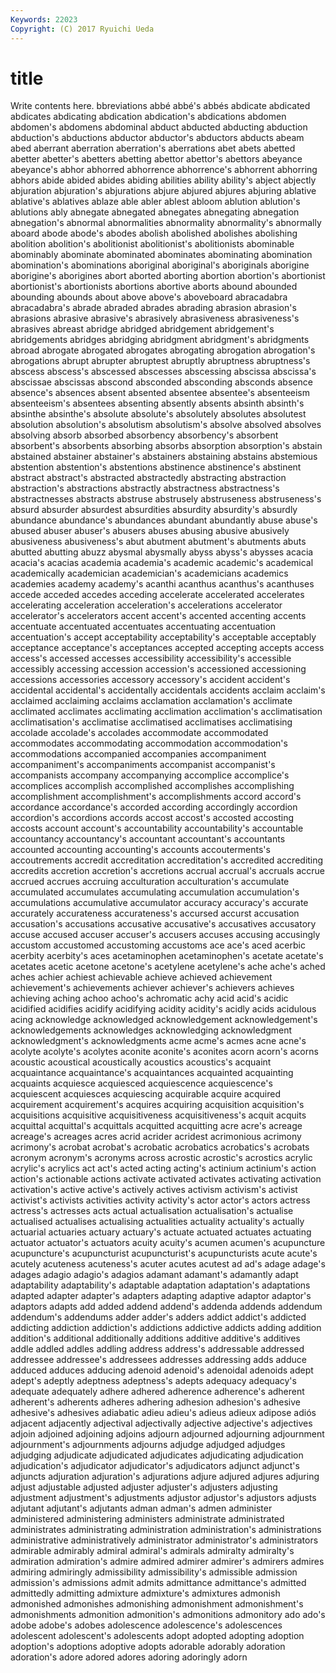 ```yaml
---
Keywords: 22023 
Copyright: (C) 2017 Ryuichi Ueda
---
```


# title

Write contents here.
bbreviations abbé
abbé's abbés abdicate abdicated abdicates abdicating abdication abdication's abdications abdomen
abdomen's abdomens abdominal abduct abducted abducting abduction abduction's abductions abductor
abductor's abductors abducts abeam abed aberrant aberration aberration's aberrations abet
abets abetted abetter abetter's abetters abetting abettor abettor's abettors abeyance
abeyance's abhor abhorred abhorrence abhorrence's abhorrent abhorring abhors abide abided
abides abiding abilities ability ability's abject abjectly abjuration abjuration's abjurations
abjure abjured abjures abjuring ablative ablative's ablatives ablaze able abler
ablest abloom ablution ablution's ablutions ably abnegate abnegated abnegates abnegating
abnegation abnegation's abnormal abnormalities abnormality abnormality's abnormally aboard abode abode's
abodes abolish abolished abolishes abolishing abolition abolition's abolitionist abolitionist's abolitionists
abominable abominably abominate abominated abominates abominating abomination abomination's abominations aboriginal
aboriginal's aboriginals aborigine aborigine's aborigines abort aborted aborting abortion abortion's
abortionist abortionist's abortionists abortions abortive aborts abound abounded abounding abounds
about above above's aboveboard abracadabra abracadabra's abrade abraded abrades abrading
abrasion abrasion's abrasions abrasive abrasive's abrasively abrasiveness abrasiveness's abrasives abreast
abridge abridged abridgement abridgement's abridgements abridges abridging abridgment abridgment's abridgments
abroad abrogate abrogated abrogates abrogating abrogation abrogation's abrogations abrupt abrupter
abruptest abruptly abruptness abruptness's abscess abscess's abscessed abscesses abscessing abscissa
abscissa's abscissae abscissas abscond absconded absconding absconds absence absence's absences
absent absented absentee absentee's absenteeism absenteeism's absentees absenting absently absents
absinth absinth's absinthe absinthe's absolute absolute's absolutely absolutes absolutest absolution
absolution's absolutism absolutism's absolve absolved absolves absolving absorb absorbed absorbency
absorbency's absorbent absorbent's absorbents absorbing absorbs absorption absorption's abstain abstained
abstainer abstainer's abstainers abstaining abstains abstemious abstention abstention's abstentions abstinence
abstinence's abstinent abstract abstract's abstracted abstractedly abstracting abstraction abstraction's abstractions
abstractly abstractness abstractness's abstractnesses abstracts abstruse abstrusely abstruseness abstruseness's absurd
absurder absurdest absurdities absurdity absurdity's absurdly abundance abundance's abundances abundant
abundantly abuse abuse's abused abuser abuser's abusers abuses abusing abusive
abusively abusiveness abusiveness's abut abutment abutment's abutments abuts abutted abutting
abuzz abysmal abysmally abyss abyss's abysses acacia acacia's acacias academia
academia's academic academic's academical academically academician academician's academicians academics academies
academy academy's acanthi acanthus acanthus's acanthuses accede acceded accedes acceding
accelerate accelerated accelerates accelerating acceleration acceleration's accelerations accelerator accelerator's accelerators
accent accent's accented accenting accents accentuate accentuated accentuates accentuating accentuation
accentuation's accept acceptability acceptability's acceptable acceptably acceptance acceptance's acceptances accepted
accepting accepts access access's accessed accesses accessibility accessibility's accessible accessibly
accessing accession accession's accessioned accessioning accessions accessories accessory accessory's accident
accident's accidental accidental's accidentally accidentals accidents acclaim acclaim's acclaimed acclaiming
acclaims acclamation acclamation's acclimate acclimated acclimates acclimating acclimation acclimation's acclimatisation
acclimatisation's acclimatise acclimatised acclimatises acclimatising accolade accolade's accolades accommodate accommodated
accommodates accommodating accommodation accommodation's accommodations accompanied accompanies accompaniment accompaniment's accompaniments
accompanist accompanist's accompanists accompany accompanying accomplice accomplice's accomplices accomplish accomplished
accomplishes accomplishing accomplishment accomplishment's accomplishments accord accord's accordance accordance's accorded
according accordingly accordion accordion's accordions accords accost accost's accosted accosting
accosts account account's accountability accountability's accountable accountancy accountancy's accountant accountant's
accountants accounted accounting accounting's accounts accouterments's accoutrements accredit accreditation accreditation's
accredited accrediting accredits accretion accretion's accretions accrual accrual's accruals accrue
accrued accrues accruing acculturation acculturation's accumulate accumulated accumulates accumulating accumulation
accumulation's accumulations accumulative accumulator accuracy accuracy's accurate accurately accurateness accurateness's
accursed accurst accusation accusation's accusations accusative accusative's accusatives accusatory accuse
accused accuser accuser's accusers accuses accusing accusingly accustom accustomed accustoming
accustoms ace ace's aced acerbic acerbity acerbity's aces acetaminophen acetaminophen's
acetate acetate's acetates acetic acetone acetone's acetylene acetylene's ache ache's
ached aches achier achiest achievable achieve achieved achievement achievement's achievements
achiever achiever's achievers achieves achieving aching achoo achoo's achromatic achy
acid acid's acidic acidified acidifies acidify acidifying acidity acidity's acidly
acids acidulous acing acknowledge acknowledged acknowledgement acknowledgement's acknowledgements acknowledges acknowledging
acknowledgment acknowledgment's acknowledgments acme acme's acmes acne acne's acolyte acolyte's
acolytes aconite aconite's aconites acorn acorn's acorns acoustic acoustical acoustically
acoustics acoustics's acquaint acquaintance acquaintance's acquaintances acquainted acquainting acquaints acquiesce
acquiesced acquiescence acquiescence's acquiescent acquiesces acquiescing acquirable acquire acquired acquirement
acquirement's acquires acquiring acquisition acquisition's acquisitions acquisitive acquisitiveness acquisitiveness's acquit
acquits acquittal acquittal's acquittals acquitted acquitting acre acre's acreage acreage's
acreages acres acrid acrider acridest acrimonious acrimony acrimony's acrobat acrobat's
acrobatic acrobatics acrobatics's acrobats acronym acronym's acronyms across acrostic acrostic's
acrostics acrylic acrylic's acrylics act act's acted acting acting's actinium
actinium's action action's actionable actions activate activated activates activating activation
activation's active active's actively actives activism activism's activist activist's activists
activities activity activity's actor actor's actors actress actress's actresses acts
actual actualisation actualisation's actualise actualised actualises actualising actualities actuality actuality's
actually actuarial actuaries actuary actuary's actuate actuated actuates actuating actuator
actuator's actuators acuity acuity's acumen acumen's acupuncture acupuncture's acupuncturist acupuncturist's
acupuncturists acute acute's acutely acuteness acuteness's acuter acutes acutest ad
ad's adage adage's adages adagio adagio's adagios adamant adamant's adamantly
adapt adaptability adaptability's adaptable adaptation adaptation's adaptations adapted adapter adapter's
adapters adapting adaptive adaptor adaptor's adaptors adapts add added addend
addend's addenda addends addendum addendum's addendums adder adder's adders addict
addict's addicted addicting addiction addiction's addictions addictive addicts adding addition
addition's additional additionally additions additive additive's additives addle addled addles
addling address address's addressable addressed addressee addressee's addressees addresses addressing
adds adduce adduced adduces adducing adenoid adenoid's adenoidal adenoids adept
adept's adeptly adeptness adeptness's adepts adequacy adequacy's adequate adequately adhere
adhered adherence adherence's adherent adherent's adherents adheres adhering adhesion adhesion's
adhesive adhesive's adhesives adiabatic adieu adieu's adieus adieux adipose adiós
adjacent adjacently adjectival adjectivally adjective adjective's adjectives adjoin adjoined adjoining
adjoins adjourn adjourned adjourning adjournment adjournment's adjournments adjourns adjudge adjudged
adjudges adjudging adjudicate adjudicated adjudicates adjudicating adjudication adjudication's adjudicator adjudicator's
adjudicators adjunct adjunct's adjuncts adjuration adjuration's adjurations adjure adjured adjures
adjuring adjust adjustable adjusted adjuster adjuster's adjusters adjusting adjustment adjustment's
adjustments adjustor adjustor's adjustors adjusts adjutant adjutant's adjutants adman adman's
admen administer administered administering administers administrate administrated administrates administrating administration
administration's administrations administrative administratively administrator administrator's administrators admirable admirably admiral
admiral's admirals admiralty admiralty's admiration admiration's admire admired admirer admirer's
admirers admires admiring admiringly admissibility admissibility's admissible admission admission's admissions
admit admits admittance admittance's admitted admittedly admitting admixture admixture's admixtures
admonish admonished admonishes admonishing admonishment admonishment's admonishments admonition admonition's admonitions
admonitory ado ado's adobe adobe's adobes adolescence adolescence's adolescences adolescent
adolescent's adolescents adopt adopted adopting adoption adoption's adoptions adoptive adopts
adorable adorably adoration adoration's adore adored adores adoring adoringly adorn

